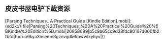 ## 皮皮书屋电驴下载资源 

[Handbook of Fiber Optic Data Communication, Third Edition_ A Practical Guide to Optical Networking.pdf]: (ed2k://|file|Handbook%20of%20Fiber%20Optic%20Data%20Communication%2C%20Third%20Edition_%20A%20Practical%20Guide%20to%20Optical%20Networking.pdf|86763953|bab2fcdbc1729fdbb25ccfd17be13177|h=6eqg4heibvein4usooevlulebltxr2vz|/)

[Oracle Database 11gR2 Performance Tuning Cookbook.pdf]: (ed2k://|file|Oracle%20Database%2011gR2%20Performance%20Tuning%20Cookbook.pdf|10080206|e602f52a214f24bf3ba58b624a06d5c0|h=6z4pw2xm6imtqgmihddbpgffk5iltnhh|/)

[The Top Ten Algorithms in Data Mining.pdf]: (ed2k://|file|The%20Top%20Ten%20Algorithms%20in%20Data%20Mining.pdf|4097267|6f6cf1ad87094493af4581ea655588ed|h=urpwaj3a5degjyulpbmo62xfbmqxka2o|/)

[Cloud Computing with the Windows Azure Platform.pdf]: (ed2k://|file|Cloud%20Computing%20with%20the%20Windows%20Azure%20Platform.pdf|9681625|e0d7d751d0ddc0aa9e3d2c744febeb0e|h=n7eknijumywdb6kigcae64q5dgaiygjh|/)

[C++ Primer Edition 4 中英文对照版.chm]: (ed2k://|file|C%2B%2B%20Primer%20Edition%204%20%E4%B8%AD%E8%8B%B1%E6%96%87%E5%AF%B9%E7%85%A7%E7%89%88.chm|1782257|6eedb1746770ab4485da7e8eb9f9287a|h=e2pyu2dk3oiy2sgzj4x4vgzgy2zj6loz|/)

[Java就业培训教程.pdf]: (ed2k://|file|Java%E5%B0%B1%E4%B8%9A%E5%9F%B9%E8%AE%AD%E6%95%99%E7%A8%8B.pdf|17216028|de0d5fbc02b761b0c4cc3373b33dccb0|h=d7lizk5xilfhrybqajq6lpsluxxz6clo|/)

[iPhone JavaScript Cookbook.pdf]: (ed2k://|file|iPhone%20JavaScript%20Cookbook.pdf|11004933|248d9dd59babc0009526e886fc438094|h=dfoaw45kvx6x2nk754tn2klkvmbqtk3t|/)

[Star Schema The Complete Reference.pdf]: (ed2k://|file|Star%20Schema%20The%20Complete%20Reference.pdf|3638146|7dab8d5df6d0812148344000eabd38a7|h=um4i2texehlv5caaj5bobztj6khq5izn|/)

[Microsoft SharePoint 2007 for Office 2007 Users.pdf]: (ed2k://|file|Microsoft%20SharePoint%202007%20for%20Office%202007%20Users.pdf|8098885|e627f580b080febf8b43720c15bd4c96|h=xqz2qp6wecejohidpykuchq2tjbemjum|/)

[The Complete Reference to Professional SOA with Visual Studio 2005 (C# & VB 2005) .NET 3.0.pdf]: (ed2k://|file|The%20Complete%20Reference%20to%20Professional%20SOA%20with%20Visual%20Studio%202005%20%28C%23%20%26%20VB%202005%29%20.NET%203.0.pdf|47425636|3a7616e4ae9c08b953636c468ffc6e75|h=j7flg5dlg42roozgitwxowcst5aya2cl|/)

[Mind Performance Projects for the Evil Genius.pdf]: (ed2k://|file|Mind%20Performance%20Projects%20for%20the%20Evil%20Genius.pdf|9196400|ec708a81aa63e66388fe6ced11b76349|h=7f3zsik5fu3va4zwzstcta3tiho2ljov|/)

[Programming Visual Basic 2008.pdf]: (ed2k://|file|Programming%20Visual%20Basic%202008.pdf|9891772|a6938177c4babf6c2c45da7553070431|h=db6ezgljcvjl5g3c7gia5wpmflg37mo7|/)

[Introduction to Functional Programming.pdf]: (ed2k://|file|Introduction%20to%20Functional%20Programming.pdf|4961923|769976cc32fcb137def262dbe63bb9fc|h=yomjkh3sythswgd4d2qkobslurjlmzjo|/)

[The Magento Community Edition User Guide.pdf]: (ed2k://|file|The%20Magento%20Community%20Edition%20User%20Guide.pdf|32894352|bfe896b4a2904ad28893de3ae5dd7e18|h=plm2wnadgwlmmyp6k54laytyy6icwe7p|/)

[Expert .NET Micro Framework, Second Edition.pdf]: (ed2k://|file|Expert%20.NET%20Micro%20Framework%2C%20Second%20Edition.pdf|6164758|920a3a4099bb1398b4c6861c9e24dcfa|h=xnwbql72ro7mqbmlrzr6xt2rt5stvupz|/)

[Foundations of Python Network Programming, 2nd Edition.pdf]: (ed2k://|file|Foundations%20of%20Python%20Network%20Programming%2C%202nd%20Edition.pdf|5204071|860c2f40252a48b7682c33b793a47802|h=fjslhuffvofddiga2e4mp7ry75xauahm|/)

[C#核心技术.pdf]: (ed2k://|file|C%23%E6%A0%B8%E5%BF%83%E6%8A%80%E6%9C%AF.pdf|11706034|2bae9bad53929d3ff07ab0ee7bb028a2|h=mlw537ezw7jkxny6xxoei4gjl5dk3i3h|/)

[Professional Android 4 Application Development.pdf]: (ed2k://|file|Professional%20Android%204%20Application%20Development.pdf|27643428|a7f5e737f36285207d91c825ebbd1393|h=qx4zfv57jalr6piit5jx5pxsrwvir43c|/)

[Kanban in Action.pdf]: (ed2k://|file|Kanban%20in%20Action.pdf|41657322|c481e85b39f021d1cc9f1813bae6e75a|h=hcgcommko3tlisresqxelogw4pbeezyj|/)

[Web.Performance.Daybook.Volume.2.pdf]: (ed2k://|file|Web.Performance.Daybook.Volume.2.pdf|15777240|5aadcc86ca0cfdc751f0a79ad913df9b|h=6wxipulyqz4zvuy3wkl4lhe7osgprepq|/)

[Cucumber Recipes.pdf]: (ed2k://|file|Cucumber%20Recipes.pdf|6326206|421d39728c533d30ab9bc7b20c4a9bab|h=7tmatv5yhb52m6aalvcw7irh6wyir6ne|/)

[Take Control of iPad Networking & Security.pdf]: (ed2k://|file|Take%20Control%20of%20iPad%20Networking%20%26%20Security.pdf|4710249|dc7e4cf47385a1672929a218dffec245|h=2itayk3hb67sfarkxe4duptqc2tr22lu|/)

[Debug Hacks 中文版(书签改善).pdf]: (ed2k://|file|Debug%20Hacks%20%E4%B8%AD%E6%96%87%E7%89%88%28%E4%B9%A6%E7%AD%BE%E6%94%B9%E5%96%84%29.pdf|14532866|5b039360e9541b48c4cce5a5a4455c40|h=efhvdqnkxqcym6qx2tbutskgsrklhmvy|/)

[Simply SQL.chm]: (ed2k://|file|Simply%20SQL.chm|2020685|9c96dd6d33e49f287fe099ebd7b51ba6|h=zw2d65krqoxpp57ty2dcvs5lj2nep2eu|/)

[Group Policy_ Fundamentals, Security, and the Managed Desktop.pdf]: (ed2k://|file|Group%20Policy_%20Fundamentals%2C%20Security%2C%20and%20the%20Managed%20Desktop.pdf|26985334|15ad572403eda5140369c062f0f6cf5d|h=nblqmjge6ydt4gybw34jsnnfvarn5w3r|/)

[The Rails 3 Way, 2nd Edition.pdf]: (ed2k://|file|The%20Rails%203%20Way%2C%202nd%20Edition.pdf|9212305|2ca63ec31e0cd744f8ab4fa109c2ba68|h=w7pzwlk4ttrzv5bm2xrs6eiwdnu3tszi|/)

[Objective-C编程之道.pdf]: (ed2k://|file|Objective-C%E7%BC%96%E7%A8%8B%E4%B9%8B%E9%81%93.pdf|46691796|8858fa48100baa2c52b64982632b9412|h=b2nzv5qpg6gli4bopxver2fv7etlhw24|/)

[Microsoft.NET企业级应用架构设计.pdf]: (ed2k://|file|Microsoft.NET%E4%BC%81%E4%B8%9A%E7%BA%A7%E5%BA%94%E7%94%A8%E6%9E%B6%E6%9E%84%E8%AE%BE%E8%AE%A1.pdf|5020459|1bc83dec9fdfe5de3ea5f3cbc12fc68a|h=2bkyu7wwjeigm5i6dtllwyokvdoffrqy|/)

[StarCraft 2000 Uprising.pdf]: (ed2k://|file|StarCraft%202000%20Uprising.pdf|572219|e2fc627ea175aa539f1ed9da1721cbfa|h=xcpikjbvksvjwc6lh6nf3q56gclwsga2|/)

[Wireless Network Security.pdf]: (ed2k://|file|Wireless%20Network%20Security.pdf|4627259|cd74a0366e0fa498d13766ca9f786801|h=mwysin2oc3mt7h6eacs52zfr4n4lgc6n|/)

[Network Security with OpenSSL.pdf]: (ed2k://|file|Network%20Security%20with%20OpenSSL.pdf|2526496|18bb9d1f0182b93385d18daf862b5263|h=xfzfkorabqyjhx542rehf5h2i4uivus3|/)

[CFA Note, Level3, 2009, vol4.pdf]: (ed2k://|file|CFA%20Note%2C%20Level3%2C%202009%2C%20vol4.pdf|2962253|1241996bc4bfd605dd86be4786ebf76f|h=bc3rnx3jhlk62uh7ggojmoiksyfzmiwd|/)

[Metasploit Penetration Testing Cookbook.pdf]: (ed2k://|file|Metasploit%20Penetration%20Testing%20Cookbook.pdf|3611166|0effbc4b3577f4c87d1f9fbd87ecef73|h=ns4onkzeiwxe2cakuip3mgzhyqv6uxvi|/)

[JavaScript by Example, 2nd Edition.rar]: (ed2k://|file|JavaScript%20by%20Example%2C%202nd%20Edition.rar|23928999|f2774972e4d708d6f7ac1431701c52c9|h=xxz6clu6vb3nlko6y2b2h4fgiugrhx4p|/)

[淘宝技术这十年.pdf]: (ed2k://|file|%E6%B7%98%E5%AE%9D%E6%8A%80%E6%9C%AF%E8%BF%99%E5%8D%81%E5%B9%B4.pdf|15446315|00c9de5e4d5c208d0f7ece16f3fdab4d|h=xtgtaz6ls6vzrmym3cpyplokaxvzv4c2|/)

[Business Intelligence_ Data Mining and Optimization for Decision Making.pdf]: (ed2k://|file|Business%20Intelligence_%20Data%20Mining%20and%20Optimization%20for%20Decision%20Making.pdf|2893672|2a689f411a23bd4bc6e5aac215a1dfc0|h=aafg5hkqzp7liq4n3vr3pfqxqdlur4cf|/)

[Creating 3D Game Art for the iPhone with Unity_ Featuring modo and Blender pipelines.pdf]: (ed2k://|file|Creating%203D%20Game%20Art%20for%20the%20iPhone%20with%20Unity_%20Featuring%20modo%20and%20Blender%20pipelines.pdf|25294680|4016749f6a318d6eb822b64ed7f2f2f8|h=tyi6ot3gprvuolj3qu3wivff7bl5q35y|/)

[CFA Note, Level3, 2009, vol5.pdf]: (ed2k://|file|CFA%20Note%2C%20Level3%2C%202009%2C%20vol5.pdf|3385264|c5ab1d682eed2957ac5383cc62ff2ca0|h=uzhgki4xtfcufb5i7sv7x3niondi43v7|/)

[Introduction to Artificial Intelligence.pdf]: (ed2k://|file|Introduction%20to%20Artificial%20Intelligence.pdf|3441935|2bde196b921e1b0770172aef38161e07|h=igddlcxcwu5cgflwsi4svrhzvnhlryco|/)

[Pro Data Visualization using R and JavaScript.pdf]: (ed2k://|file|Pro%20Data%20Visualization%20using%20R%20and%20JavaScript.pdf|11444542|0d657c927a9c78cbe405337bd0aca07c|h=u7sad3jst5iegthvs7khtqa4e6ylhya6|/)

[The Swift Programming Language(中文版 CocoaChina精校).pdf]: (ed2k://|file|The%20Swift%20Programming%20Language%28%E4%B8%AD%E6%96%87%E7%89%88%20CocoaChina%E7%B2%BE%E6%A0%A1%29.pdf|14081117|05fd149fbf3045625052ce3aec417424|h=xyyiaxutn24g2co4ymuiiunounjkevjb|/)

[Ubuntu Unleashed 2008 Edition.pdf]: (ed2k://|file|Ubuntu%20Unleashed%202008%20Edition.pdf|15649412|65630e0299e64bf541ed19174a3287a5|h=pei2iwufxqb7oki5xadkq4f4abvan4vs|/)

[Practical Java中文版.pdf]: (ed2k://|file|Practical%20Java%E4%B8%AD%E6%96%87%E7%89%88.pdf|4767501|951197cea25ba22d4a790edf49ba5966|h=uu2tdkqoxs63gjomdun7h6ous2hngdug|/)

[Parsing Techniques_ A Practical Guide [Kindle Edition].mobi]: (ed2k://|file|Parsing%20Techniques_%20A%20Practical%20Guide%20%5BKindle%20Edition%5D.mobi|20858699|b5c9b65cc9d38fdc90167d000fb2fbfd|h=ruo6kya3hseme3gznvqdk6rawwlxyhyv|/)

[THE ROAD TO IP TELEPHONY.chm]: (ed2k://|file|THE%20ROAD%20TO%20IP%20TELEPHONY.chm|2655032|58e735e4e97d47eb695f7c21169fc0fc|h=2fgn5at6vwunus27aila7ocyk2wcfko5|/)

[Advanced Maya Texturing and Lighting, 2nd Edition.pdf]: (ed2k://|file|Advanced%20Maya%20Texturing%20and%20Lighting%2C%202nd%20Edition.pdf|46600111|97c006d07d458f6a711851a0254d6baa|h=6wsvaudvtzhsidjqj4yapjqxopecbnma|/)

[Python Power!_ The Comprehensive Guide.pdf]: (ed2k://|file|Python%20Power%21_%20The%20Comprehensive%20Guide.pdf|3656219|0c38ed60a45eeaac0ff363e5b782f968|h=vdo5l3j56m7aktecnl37tdc667dfpxlj|/)

[Content Networking_ Architecture, Protocols, and Practice.pdf]: (ed2k://|file|Content%20Networking_%20Architecture%2C%20Protocols%2C%20and%20Practice.pdf|8054139|c5aac58a6731bc45df18240a89694382|h=5ztzeh2v66dnfh56p4qup2o6uhsiidyq|/)

[Professional Refactoring in Visual Basic.pdf]: (ed2k://|file|Professional%20Refactoring%20in%20Visual%20Basic.pdf|6630914|2ae68f0f65f1ff5ffb012bb5cd92826b|h=c7z75nq2ijaulyabv2pkfvq6f5plwnq6|/)

[JavaScript Testing Beginner’s Guide.pdf]: (ed2k://|file|JavaScript%20Testing%20Beginner%E2%80%99s%20Guide.pdf|5800492|8ac2f11b28e7d9c1186a74a00e688fce|h=wp5phclzycvzv2crohw7ndb7gfoaglub|/)

[The Photoshop Anthology_ 101 Web Design Tips, Tricks & Techniques.pdf]: (ed2k://|file|The%20Photoshop%20Anthology_%20101%20Web%20Design%20Tips%2C%20Tricks%20%26%20Techniques.pdf|47926224|87bb8d3b8fd4fef7527470014f7b43d6|h=c2vzapr767awnsz6bg4nxmrjjhai2npm|/)

[Common LISP. The Language. Second Edition.pdf]: (ed2k://|file|Common%20LISP.%20The%20Language.%20Second%20Edition.pdf|3926223|b3f7c54081a75a3f002bea4cecf19921|h=rsm4nrm2zwod4g75agj2ua45qxgeqytg|/)

[Mahout in Action.pdf]: (ed2k://|file|Mahout%20in%20Action.pdf|14705732|7ea405d23181ad2ae0e6811ba40bf132|h=onc6jf7gq3nfcpniwn7kmrr4ktaofm2s|/)

[Realistic Image Synthesis using Photon Mapping.pdf]: (ed2k://|file|Realistic%20Image%20Synthesis%20using%20Photon%20Mapping.pdf|21591279|081a1b88b53ba9c26e382e6baa81737f|h=dpeenwa4fxfs2jgbgrnw3yytqo4icmge|/)

[Agile Project Management with Scrum.chm]: (ed2k://|file|Agile%20Project%20Management%20with%20Scrum.chm|1914167|ea7747c3bae081aa966688301ff6725f|h=f7q7eeiwvjysztib3wznwxeerbseozhy|/)

[莎士比亚全集（五）.pdf]: (ed2k://|file|%E8%8E%8E%E5%A3%AB%E6%AF%94%E4%BA%9A%E5%85%A8%E9%9B%86%EF%BC%88%E4%BA%94%EF%BC%89.pdf|21234530|0bc25ee9645ab125c4eda8a620061306|h=iysyztehois5wpjt4drffiocpypvx46j|/)

[The Art of Debugging with GDB, DDD, and Eclipse.pdf]: (ed2k://|file|The%20Art%20of%20Debugging%20with%20GDB%2C%20DDD%2C%20and%20Eclipse.pdf|5642984|77cc82470248d88f5e29f7af0ba24da9|h=l25rpsmfqdjxggdysmbwsvncu266evou|/)

[Wireless Communications & Networks (2nd Edition).pdf]: (ed2k://|file|Wireless%20Communications%20%26%20Networks%20%282nd%20Edition%29.pdf|59704658|5574e4e583b4db032722962caa78beda|h=nmbv4pf5gxqo2pxf4v22gk7cqoszbjvv|/)

[Pattern Classification (2nd Edition).pdf]: (ed2k://|file|Pattern%20Classification%20%282nd%20Edition%29.pdf|15252710|4d9ea155222694e4acf7ece9ece115cb|h=yq7kcfaw6gxejttooom44zovvx4lsxhn|/)

[CentOS 5系统管理（二）.pdf]: (ed2k://|file|CentOS%205%E7%B3%BB%E7%BB%9F%E7%AE%A1%E7%90%86%EF%BC%88%E4%BA%8C%EF%BC%89.pdf|36164812|61d3542651895868a720b4bad4974fe9|h=jonncapjm6wjwt3zqx2c62h6qg3vxryi|/)

[C++ Cookbook (EPUB).pdf]: (ed2k://|file|C%2B%2B%20Cookbook%20%28EPUB%29.pdf|1806014|387f1eb39412e6530aac96024fbb0713|h=b34nrhjh4ln33ygbc742cwhmri4dxygj|/)

[Twitter Application Development For Dummies.pdf]: (ed2k://|file|Twitter%20Application%20Development%20For%20Dummies.pdf|7751974|1554fefe62064b94e39a52063eade8c1|h=htumyfjl6vdgbl4k32a3amcbgufj34qy|/)

[Two Scoops of Django_ Best Practices For Django 1.5.pdf]: (ed2k://|file|Two%20Scoops%20of%20Django_%20Best%20Practices%20For%20Django%201.5.pdf|4687829|9b38f1fa70765c9a9e56cc60e9d0bb38|h=gvkheafcqki3izsbhpq4aueralkseowe|/)

[Mathematical and Algorithmic Foundations of the Internet.pdf]: (ed2k://|file|Mathematical%20and%20Algorithmic%20Foundations%20of%20the%20Internet.pdf|1758911|5681a9e5cd4c5ecaf71ec66b6d39e4dc|h=p4nsbpfd3egj2533gtqcyul3c5nz2imf|/)

[The Book of IMAP_ Building a Mail Server with Courier and Cyrus.pdf]: (ed2k://|file|The%20Book%20of%20IMAP_%20Building%20a%20Mail%20Server%20with%20Courier%20and%20Cyrus.pdf|4978654|64f622a81c0dba6dd10061040aa893f0|h=ujzgv3sjparbxnlnojfe3tb325gc3n6q|/)

[Windows 7 Just the Step for Dummies.pdf]: (ed2k://|file|Windows%207%20Just%20the%20Step%20for%20Dummies.pdf|9035941|1481c45579ae28428399c3e4a5aa10c4|h=v7dmgxm4hqyznf7xk2pdoprbx4ezlssr|/)

[BizTalk 2013 Recipes 2nd Edition.pdf]: (ed2k://|file|BizTalk%202013%20Recipes%202nd%20Edition.pdf|41276641|20b07edad53439b2851d8a564f255a34|h=vqjfqyxbem5wyhni2s64blmlzvw7wzij|/)

[Introduction to Information Retrieval.pdf]: (ed2k://|file|Introduction%20to%20Information%20Retrieval.pdf|7050166|71b7a42a467ef226cfad4377bcf4fa5c|h=ondhcfb6eik4hhzwxvrwwxc5rjjtntvo|/)

[Modern Perl (中文版).pdf]: (ed2k://|file|Modern%20Perl%20%28%E4%B8%AD%E6%96%87%E7%89%88%29.pdf|1597878|c0c6b6667148a9304818231d09a551f2|h=zqccjvppmxlxnnig7cdu3koav3rreytb|/)

[Pro Linux High Availability Clustering.pdf]: (ed2k://|file|Pro%20Linux%20High%20Availability%20Clustering.pdf|2870544|60bf2b2ed2187df42489209f6e9cd993|h=l4zw525rtigv3nl3mt7mtm2vijl7ujfm|/)

[The Business of iPhone & iPad App Development_ Making and Marketing Apps that Succeed.pdf]: (ed2k://|file|The%20Business%20of%20iPhone%20%26%20iPad%20App%20Development_%20Making%20and%20Marketing%20Apps%20that%20Succeed.pdf|10683650|610fb386aeb629d2b90fd53d86275817|h=okwpnx4s26tnw4nblz2shi4sigfniz55|/)

[Windows PowerShell Cookbook.pdf]: (ed2k://|file|Windows%20PowerShell%20Cookbook.pdf|4177018|54fecdea7d841d6396e2deb8d8d73dfb|h=adeboyaovgz53yezoblvs3jrjwyfklty|/)

[Undercover User Experience Design.pdf]: (ed2k://|file|Undercover%20User%20Experience%20Design.pdf|3451105|a51b431fe0578a69836012090754347d|h=rnfni4wvwvgdu3ol3hj7i7qzfc7guwqu|/)

[Mastering Redmine.pdf]: (ed2k://|file|Mastering%20Redmine.pdf|10169220|b238238bd2313ea4c5ccdbb9265bd0e5|h=mtzpqssgppi4fmbd3mmf4n7ls4yvmx5i|/)

[Operating Systems_ A Spiral Approach.pdf]: (ed2k://|file|Operating%20Systems_%20A%20Spiral%20Approach.pdf|6286630|6d8b9a7998112dc1ae18c3819ed6a332|h=q7ddiwp6dp4v6q6hrgpokc25xikelwfv|/)

[Professional Papervision3D.pdf]: (ed2k://|file|Professional%20Papervision3D.pdf|4756332|cce0aa0e65d55c267052c5dad29614a3|h=xil4iils4x7r36x4b747kj6nh5unhgc6|/)

[Gamification by Design.pdf]: (ed2k://|file|Gamification%20by%20Design.pdf|18117207|b1752a4e9344c30a018526e562886cba|h=wtimzjrdpov62gxcoh7antvlwacelupx|/)

[Numerical Optimization.pdf]: (ed2k://|file|Numerical%20Optimization.pdf|3373158|54658a287bdbfcb450850a11a2e6acd8|h=vehp7gsjr3lmhwcrjpzkkstkur2fdupk|/)

[The Inmates Are Running the Asylum.pdf]: (ed2k://|file|The%20Inmates%20Are%20Running%20the%20Asylum.pdf|3828438|be7b83aa2e790a6d4e40a400f46ab89b|h=tu5uy5y6pk34ygqath5cwrakvskaai7e|/)

[Professional SQL Server 2012 Internals and Troubleshooting.pdf]: (ed2k://|file|Professional%20SQL%20Server%202012%20Internals%20and%20Troubleshooting.pdf|12490106|f3534142257e4b66dbe18db714522d28|h=fnfo3yemcgwt6bnnnz72do5gsibqpafn|/)

